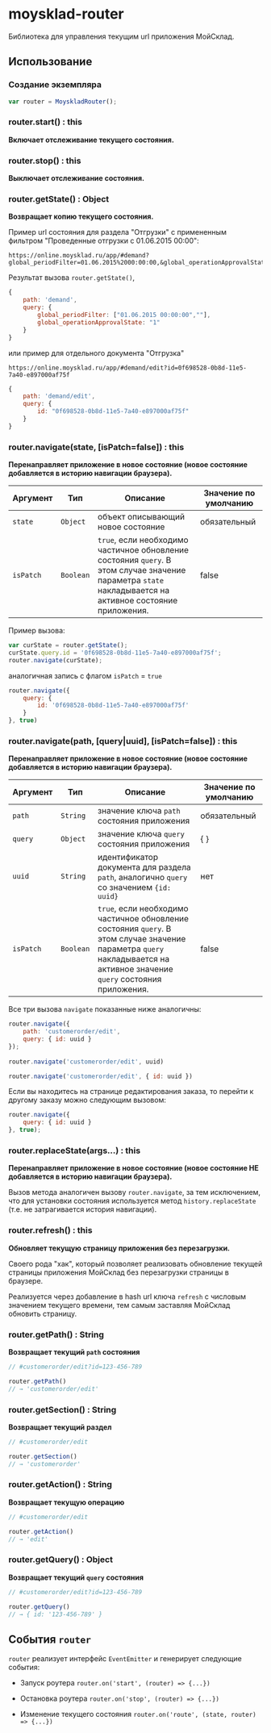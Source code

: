 moysklad-router
===============

Библиотека для управления текущим url приложения МойСклад.

## Использование

### Создание экземпляра

```js
var router = MoyskladRouter();
```

### router.start() : this
**Включает отслеживание текущего состояния.**


### router.stop() : this
**Выключает отслеживание состояния.**


### router.getState() : Object
**Возвращает копию текущего состояния.**

Пример url состояния для раздела "Отгрузки" с примененным фильтром "Проведенные отгрузки с 01.06.2015 00:00":

```
https://online.moysklad.ru/app/#demand?global_periodFilter=01.06.2015%2000:00:00,&global_operationApprovalState=1
```

Результат вызова `router.getState()`,

```js
{
	path: 'demand',
	query: {
		global_periodFilter: ["01.06.2015 00:00:00",""],
		global_operationApprovalState: "1"
	}
}
```

или пример для отдельного документа "Отгрузка"

```
https://online.moysklad.ru/app/#demand/edit?id=0f698528-0b8d-11e5-7a40-e897000af75f
```

```js
{
	path: 'demand/edit',
	query: {
		id: "0f698528-0b8d-11e5-7a40-e897000af75f"
	}		
}
```


### router.navigate(state, [isPatch=false]) : this
**Перенаправляет приложение в новое состояние (новое состояние добавляется в историю навигации браузера).**

| Аргумент | Тип      | Описание | Значение по умолчанию
-----------|----------|----------|----------------------
| `state`  | `Object` | объект описывающий новое состояние | обязательный
| `isPatch`| `Boolean`| `true`, если необходимо частичное обновление состояния `query`. В этом случае значение параметра `state` накладывается на активное состояние приложения. | false

Пример вызова: 

```js
var curState = router.getState();
curState.query.id = '0f698528-0b8d-11e5-7a40-e897000af75f';
router.navigate(curState);
```

аналогичная запись с флагом `isPatch` = `true` 

```js
router.navigate({
	query: {
		id: '0f698528-0b8d-11e5-7a40-e897000af75f'
	}
}, true)
```

### router.navigate(path, [query|uuid], [isPatch=false]) : this
**Перенаправляет приложение в новое состояние (новое состояние добавляется в историю навигации браузера).**

| Аргумент | Тип      | Описание | Значение по умолчанию
-----------|----------|----------|----------------------
| `path`   | `String` | значение ключа `path` состояния приложения | обязательный
| `query`  | `Object` | значение ключа `query` состояния приложения | { }
| `uuid`   | `String` | идентификатор документа для раздела `path`,  аналогично `query` со значением `{id: uuid}` | нет
| `isPatch`| `Boolean`| `true`, если необходимо частичное обновление состояния `query`. В этом случае значение параметра `query` накладывается на активное значение `query` состояния приложения. | false

Все три вызова `navigate` показанные ниже аналогичны:

```js
router.navigate({ 
	path: 'customerorder/edit', 
	query: { id: uuid }
});
	
router.navigate('customerorder/edit', uuid)

router.navigate('customerorder/edit', { id: uuid })
```

Если вы находитесь на странице редактирования заказа, то перейти к другому заказу можно следующим вызовом:

```js
router.navigate({ 
	query: { id: uuid }
}, true);
```


### router.replaceState(args...) : this
**Перенаправляет приложение в новое состояние (новое состояние НЕ добавляется в историю навигации браузера).**

Вызов метода аналогичен вызову `router.navigate`, за тем исключением, что для установки состояния используется метод `history.replaceState` (т.е. не затрагивается история навигации).


### router.refresh() : this
**Обновляет текущую страницу приложения без перезагрузки.**

Своего рода "хак", который позволяет реализовать обновление текущей страницы приложения МойСклад без перезагрузки страницы в браузере.

Реализуется через добавление в hash url ключа `refresh` с числовым значением текущего времени, тем самым заставляя МойСклад обновить страницу.


### router.getPath() : String
**Возвращает текущий `path` состояния**

```js
// #customerorder/edit?id=123-456-789

router.getPath()
// → 'customerorder/edit'
```

### router.getSection() : String
**Возвращает текущий раздел**

```js
// #customerorder/edit

router.getSection() 
// → 'customerorder'
```

### router.getAction() : String
**Возвращает текущую операцию**

```js
// #customerorder/edit

router.getAction() 
// → 'edit'
```

### router.getQuery() : Object
**Возвращает текущий `query` состояния**

```js
// #customerorder/edit?id=123-456-789

router.getQuery()
// → { id: '123-456-789' }
```


## События `router`

`router` реализует интерфейс `EventEmitter` и генерирует следующие события:

- Запуск роутера
  `router.on('start', (router) => {...})` 

- Остановка роутера
  `router.on('stop', (router) => {...})` 
  
- Изменение текущего состояния
  `router.on('route', (state, router) => {...})` 
